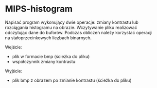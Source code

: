 # MIPS-histogram
Napisać program wykonujący dwie operacje: zmiany kontrastu lub rozciągania histogramu na obrazie. Wczytywanie pliku realizować odczytując dane do buforów. Podczas obliczeń należy korzystać operacji na stałoprzecinkowych liczbach binarnych.

Wejście:
* plik w formacie bmp (ścieżka do pliku)
* współczynnik zmiany kontrastu

Wyjście:
* plik bmp z obrazem po zmianie kontrastu (ścieżka do pliku)
